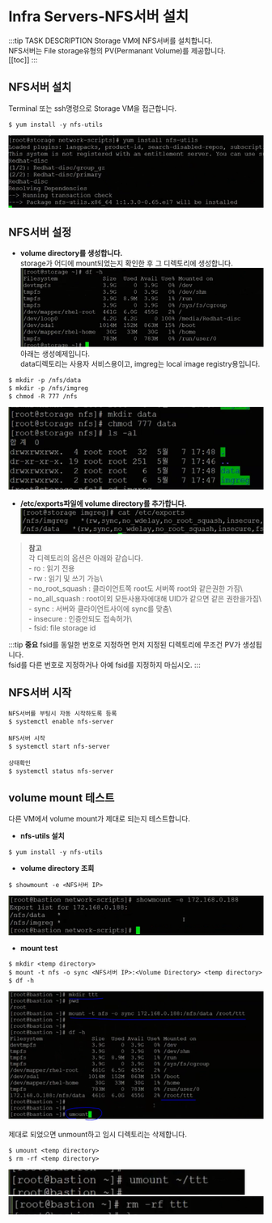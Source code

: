 # Infra Servers-NFS서버 설치

:::tip TASK DESCRIPTION
Storage VM에 NFS서버를 설치합니다.  
NFS서버는 File storage유형의 PV(Permanant Volume)를 제공합니다.     
[[toc]] 
:::

## NFS서버 설치
Terminal 또는 ssh명령으로 Storage VM을 접근합니다. 

```
$ yum install -y nfs-utils
```
![](./img/infra07-01.png)

## NFS서버 설정
- **volume directory를 생성합니다.**  
storage가 어디에 mount되었는지 확인한 후 그 디렉토리에 생성합니다.  
![](./img/infra07-02.png)
아래는 생성예제입니다.  
data디렉토리는 사용자 서비스용이고, imgreg는 local image registry용입니다.  
```
$ mkdir -p /nfs/data
$ mkdir -p /nfs/imgreg
$ chmod -R 777 /nfs
```
![](./img/infra07-05.png)


- **/etc/exports파일에 volume directory를 추가합니다.**  
![](./img/infra07-06.png)
> **참고**\
각 디렉토리의 옵션은 아래와 같습니다.\
    - ro : 읽기 전용\
    - rw : 읽기 및 쓰기 가능\  
    - no_root_squash : 클라이언트쪽 root도 서버쪽 root와 같은권한 가짐\  
    - no_all_squash : root이외 모든사용자에대해 UID가 같으면 같은 권한을가짐\  
    - sync : 서버와 클라이언트사이에 sync를 맞춤\  
    - insecure : 인증안되도 접속허가\  
    - fsid: file storage id  

:::tip **중요**
fsid를 동일한 번호로 지정하면 먼저 지정된 디렉토리에 무조건 PV가 생성됩니다.  
fsid를 다른 번호로 지정하거나 아예 fsid를 지정하지 마십시오.
:::

## NFS서버 시작
```
NFS서버를 부팅시 자동 시작하도록 등록
$ systemctl enable nfs-server

NFS서버 시작
$ systemctl start nfs-server

상태확인
$ systemctl status nfs-server
```

## volume mount 테스트 
다른 VM에서 volume mount가 제대로 되는지 테스트합니다.  
- **nfs-utils 설치**
```
$ yum install -y nfs-utils
```
- **volume directory 조회**
```
$ showmount -e <NFS서버 IP>
```
![](./img/infra07-08.png)

- **mount test**
```
$ mkdir <temp directory>
$ mount -t nfs -o sync <NFS서버 IP>:<Volume Directory> <temp directory>
$ df -h 
```
![](./img/infra07-09.png)

제대로 되었으면 unmount하고 임시 디렉토리는 삭제합니다.  
```
$ umount <temp directory>
$ rm -rf <temp directory>
```
![](./img/infra07-10.png)
![](./img/infra07-11.png)
